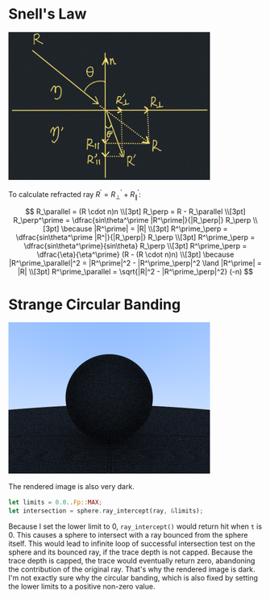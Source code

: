 # Snell's Law

[<img src="images/snell-law.jpg" width="400"/>](images/snell-law.jpg)

To calculate refracted ray $R^\prime = R^\prime_\perp + R^\prime_\parallel$:

$$
R_\parallel = (R \cdot n)n \\[3pt]
R_\perp = R - R_\parallel \\[3pt]
R_\perp^\prime = \dfrac{sin\theta^\prime |R^\prime|}{|R_\perp|} R_\perp \\[3pt]
\because |R^\prime| = |R| \\[3pt]
R^\prime_\perp = \dfrac{sin\theta^\prime |R^|}{|R_\perp|} R_\perp \\[3pt]
R^\prime_\perp = \dfrac{sin\theta^\prime}{sin\theta} R_\perp \\[3pt]
R^\prime_\perp = \dfrac{\eta}{\eta^\prime} (R - (R \cdot n)n) \\[3pt]
\because |R^\prime_\parallel|^2 = |R^\prime|^2 - |R^\prime_\perp|^2 \land |R^\prime| = |R| \\[3pt]
R^\prime_\parallel = \sqrt{|R|^2 - |R^\prime_\perp|^2} (-n)
$$

# Strange Circular Banding

[<img src="images/strange-circular-banding.png" width="400"/>](images/strange-circular-banding.png)

The rendered image is also very dark. 

```rust
let limits = 0.0..Fp::MAX;
let intersection = sphere.ray_intercept(ray, &limits);
```

Because I set the lower limit to 0, `ray_intercept()` would return hit when `t` is 0. This causes
a sphere to intersect with a ray bounced from the sphere itself. This would lead to infinite
loop of successful intersection test on the sphere and its bounced ray, if the trace depth is not 
capped. Because the trace depth is capped, the trace would eventually return zero, abandoning the 
contribution of the original ray. That's why the rendered image is dark. I'm not exactly sure why
the circular banding, which is also fixed by setting the lower limits to a positive non-zero
value.
